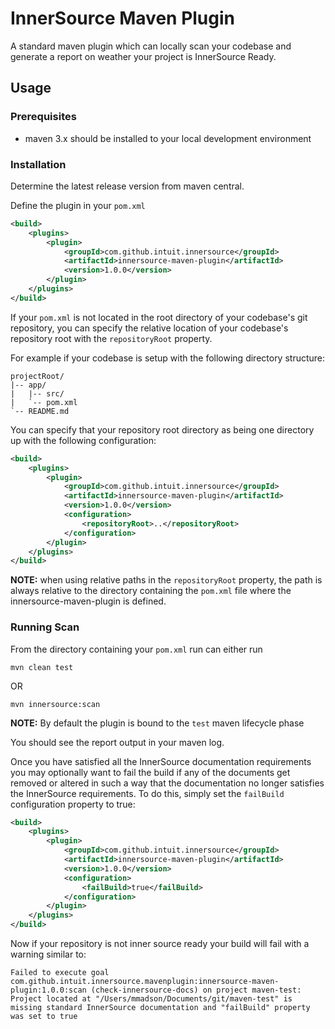 # **InnerSource Maven Plugin**

A standard maven plugin which can locally scan your codebase and generate a report on
weather your project is InnerSource Ready. 

## **Usage**

### Prerequisites

- maven 3.x should be installed to your local development environment

### Installation

Determine the latest release version from maven central.

Define the plugin in your `pom.xml`

```xml
<build>
    <plugins>
        <plugin>
            <groupId>com.github.intuit.innersource</groupId>
            <artifactId>innersource-maven-plugin</artifactId>
            <version>1.0.0</version>
        </plugin>
    </plugins>
</build>
```

If your `pom.xml` is not located in the root directory of your codebase's git repository, you
can specify the relative location of your codebase's repository root with the `repositoryRoot`
property.

For example if your codebase is setup with the following directory structure:

```
projectRoot/
|-- app/
|   |-- src/
|   `-- pom.xml
`-- README.md
```

You can specify that your repository root directory as being one directory up with
the following configuration:

```xml
<build>
    <plugins>
        <plugin>
            <groupId>com.github.intuit.innersource</groupId>
            <artifactId>innersource-maven-plugin</artifactId>
            <version>1.0.0</version>
            <configuration>
                <repositoryRoot>..</repositoryRoot>            
            </configuration>
        </plugin>
    </plugins>
</build>
```   

**NOTE:** when using relative paths in the `repositoryRoot` property, the path is always
relative to the directory containing the `pom.xml` file where the innersource-maven-plugin
is defined.

### Running Scan

From the directory containing your `pom.xml` run can either run

`mvn clean test`

OR

`mvn innersource:scan`

**NOTE:** By default the plugin is bound to the `test` maven lifecycle phase

You should see the report output in your maven log.

Once you have satisfied all the InnerSource documentation requirements you may optionally
want to fail the build if any of the documents get removed or altered in such a way
that the documentation no longer satisfies the InnerSource requirements. To do this, simply
set the `failBuild` configuration property to true:

```xml
<build>
    <plugins>
        <plugin>
            <groupId>com.github.intuit.innersource</groupId>
            <artifactId>innersource-maven-plugin</artifactId>
            <version>1.0.0</version>
            <configuration>   
                <failBuild>true</failBuild>         
            </configuration>
        </plugin>
    </plugins>
</build>
```   

Now if your repository is not inner source ready your build will
fail with a warning similar to:

```
Failed to execute goal com.github.intuit.innersource.mavenplugin:innersource-maven-plugin:1.0.0:scan (check-innersource-docs) on project maven-test: Project located at "/Users/mmadson/Documents/git/maven-test" is missing standard InnerSource documentation and "failBuild" property was set to true
```
